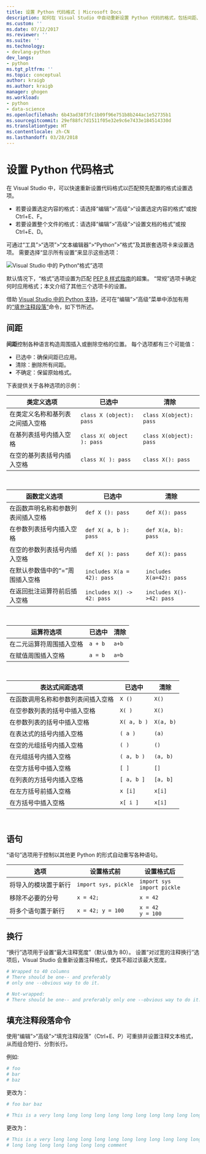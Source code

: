 ```yaml
---
title: 设置 Python 代码格式 | Microsoft Docs
description: 如何在 Visual Studio 中自动重新设置 Python 代码的格式，包括间距、语句、换行和注释。
ms.custom: ''
ms.date: 07/12/2017
ms.reviewer: ''
ms.suite: ''
ms.technology:
- devlang-python
dev_langs:
- python
ms.tgt_pltfrm: ''
ms.topic: conceptual
author: kraigb
ms.author: kraigb
manager: ghogen
ms.workload:
- python
- data-science
ms.openlocfilehash: 6b43ad38f3fc1b09f96e751b8b244ac1e52735b1
ms.sourcegitcommit: 29ef88fc7d1511f05e32e9c6e7433e184514330d
ms.translationtype: HT
ms.contentlocale: zh-CN
ms.lasthandoff: 03/28/2018
---
```

# <a name="formatting-python-code"></a>设置 Python 代码格式

在 Visual Studio 中，可以快速重新设置代码格式以匹配预先配置的格式设置选项。

- 若要设置选定内容的格式：请选择“编辑”>“高级”>“设置选定内容的格式”或按 Ctrl+E、F。
- 若要设置整个文件的格式：请选择“编辑”>“高级”>“设置文档的格式”或按 Ctrl+E、D。

可通过“工具”>“选项”>“文本编辑器”>“Python”>“格式”及其嵌套选项卡来设置选项。 需要选择“显示所有设置”来显示这些选项：

![Visual Studio 中的 Python“格式”选项](media/options-editor-formatting.png)

默认情况下，“格式”选项设置为匹配 [PEP 8 样式指南](http://www.python.org/dev/peps/pep-0008/)的超集。 “常规”选项卡确定何时应用格式；本文介绍了其他三个选项卡的设置。

借助 [Visual Studio 中的 Python 支持](installing-python-support-in-visual-studio.md)，还可在“编辑”>“高级”菜单中添加有用的[“填充注释段落”](#fill-comment-paragraph-command)命令，如下节所述。

## <a name="spacing"></a>间距

**间距**控制各种语言构造周围插入或删除空格的位置。 每个选项都有三个可能值：

- 已选中：确保间距已应用。
- 清除：删除所有间距。
- 不确定：保留原始格式。

下表提供关于各种选项的示例：

| 类定义选项 | 已选中 | 清除 |
| --- | --- | --- | 
| 在类定义名称和基列表之间插入空格 | `class X (object): pass` | `class X(object): pass` | 
| 在基列表括号内插入空格 | `class X( object ): pass` | `class X(object): pass` |
| 在空的基列表括号内插入空格 | `class X( ): pass` | `class X(): pass` |

<br/>

| 函数定义选项 | 已选中 | 清除 |
| --- | --- | --- |
| 在函数声明名称和参数列表间插入空格 | `def X (): pass` | `def X(): pass` | 
| 在参数列表括号内插入空格 | `def X( a, b ): pass` | `def X(a, b): pass` |
| 在空的参数列表括号内插入空格 | `def X( ): pass` | `def X(): pass` |
| 在默认参数值中的“=”周围插入空格 | `includes X(a = 42): pass` | `includes X(a=42): pass` |
| 在返回批注运算符前后插入空格 | `includes X() -> 42: pass` | `includes X()->42: pass` |

<br/>

| 运算符选项 | 已选中 | 清除 |
| --- | --- | --- |
| 在二元运算符周围插入空格 | `a + b` | `a+b` |
| 在赋值周围插入空格 | `a = b` | `a=b` |

<br/>

| 表达式间距选项 | 已选中 | 清除 |
| --- | --- | --- |
| 在函数调用名称和参数列表间插入空格 | `X ()` | `X()` |
| 在空参数列表的括号中插入空格 | `X( )` | `X()` |
| 在参数列表的括号中插入空格 | `X( a, b )` | `X(a, b)` |
| 在表达式的括号内插入空格 | `( a )` | `(a)` |
| 在空的元组括号内插入空格 | `( )` | `()` |
| 在元组括号内插入空格 | `( a, b )` | `(a, b)` |
| 在空方括号中插入空格 | `[ ]` | `[]` |
| 在列表的方括号内插入空格 | `[ a, b ]` | `[a, b]` |
| 在左方括号前插入空格 | `x [i]` | `x[i]` |
| 在方括号中插入空格 | `x[ i ]` | `x[i]` |

<br/>

## <a name="statements"></a>语句

“语句”选项用于控制以其他更 Python 的形式自动重写各种语句。

| 选项 | 设置格式前 | 设置格式后 |
| --- | --- | --- |
| 将导入的模块置于新行 | `import sys, pickle` | `import sys`<br/>`import pickle` |
| 移除不必要的分号 | `x = 42;` | `x = 42` |
| 将多个语句置于新行 | `x = 42; y = 100` | `x = 42`<br/>`y = 100` |

## <a name="wrapping"></a>换行

“换行”选项用于设置“最大注释宽度”（默认值为 80）。 设置“对过宽的注释换行”选项后，Visual Studio 会重新设置注释格式，使其不超过该最大宽度。

```python
# Wrapped to 40 columns
# There should be one-- and preferably
# only one --obvious way to do it.
```

```python
# Not-wrapped:
# There should be one-- and preferably only one --obvious way to do it.
```

## <a name="fill-comment-paragraph-command"></a>填充注释段落命令

使用“编辑”>“高级”>“填充注释段落”（Ctrl+E、P）可重排并设置注释文本格式，从而组合短行、分割长行。

例如:

```python
# foo
# bar
# baz
```

更改为：

```python
# foo bar baz
```

```python
# This is a very long long long long long long long long long long long long long long long long long long long comment
```

更改为：

```python
# This is a very long long long long long long long long long long long long
# long long long long long long long comment
```
